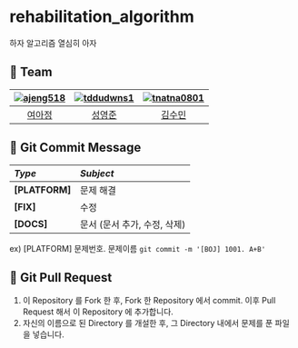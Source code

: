 # rehabilitation_algorithm
하자 알고리즘 열심히 아자 



## 👻 Team

|[![ajeng518](https://github.com/JaMongDan/rehabilitation_algorithm/assets/48270067/0962c74d-5895-45db-9cf9-a9e304964e84)](https://github.com/ajeng518)|[![tddudwns1](https://github.com/JaMongDan/rehabilitation_algorithm/assets/48270067/40a28304-9c19-4352-8e19-61b222f19e19)](https://github.com/tddudwns1)|[![tnatna0801](https://github.com/JaMongDan/rehabilitation_algorithm/assets/48270067/5a1e9ba2-efa2-4fcf-aa47-901ad9102895)](https://github.com/tnatna0801)|
|:-:|:-:|:-:|
|[여아정](https://github.com/ajeng518)|[성영준](https://github.com/tddudwns1)|[김수민](https://github.com/tnatna0801)


## 🦖 Git Commit Message
|*Type*|*Subject*|
|:---|:---|
|**[PLATFORM]**|문제 해결|
|**[FIX]**|수정|
|**[DOCS]**|문서 (문서 추가, 수정, 삭제)|

ex) [PLATFORM] 문제번호. 문제이름 `git commit -m '[BOJ] 1001. A+B'`


## 🔔 Git Pull Request
 1. 이 Repository 를 Fork 한 후, Fork 한 Repository 에서 commit. 이후 Pull Request 해서 이 Repository 에 추가합니다.
 2. 자신의 이름으로 된 Directory 를 개설한 후, 그 Directory 내에서 문제를 푼 파일을 넣습니다.
